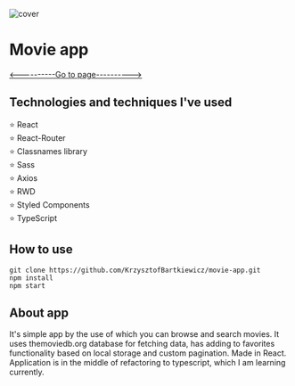 ![cover](github/cover.gif)
# Movie app
[<----------Go to page---------->](https://movie-react-app-portfolio.netlify.app/)

## Technologies and techniques I've used

⭐ React  
⭐ React-Router   
⭐ Classnames library  
⭐ Sass  
⭐ Axios  
⭐ RWD  
⭐ Styled Components  
⭐ TypeScript

## How to use

`git clone https://github.com/KrzysztofBartkiewicz/movie-app.git`  
`npm install`  
`npm start`  

## About app

It's simple app by the use of which you can browse and search movies. It uses themoviedb.org database for fetching data, has adding to favorites functionality based on local storage and custom pagination. Made in React.  
Application is in the middle of refactoring to typescript, which I am learning currently.
